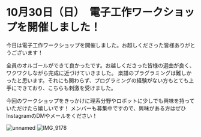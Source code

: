 # 10月30日（日）　電子工作ワークショップを開催しました！

今日は電子工作ワークショップを開催しました。お越しくださった皆様ありがとうございます！

全員のオルゴールができて良かったです。お越しくださった皆様の選曲が良く、ワクワクしながら完成に近づけていきました。
楽譜のプラグラミングは難しかったと思います。それにも関わらず、プログラミングの経験がない方もとても上手にできており、こちらも刺激を受けました。


今回のワークショップをきっかけに理系分野やロボットに少しでも興味を持っていただけたら嬉しいです！
メンバーも募集中ですので、興味がある方はぜひInstagramのDMやメールをください！

![unnamed](https://user-images.githubusercontent.com/101546670/199025737-23c69157-0a53-410c-803f-6f502e203a42.jpg)
![IMG_9178](https://user-images.githubusercontent.com/101546670/199026305-b155a072-2f7d-43da-ad2d-f9290889bcc0.jpg)

